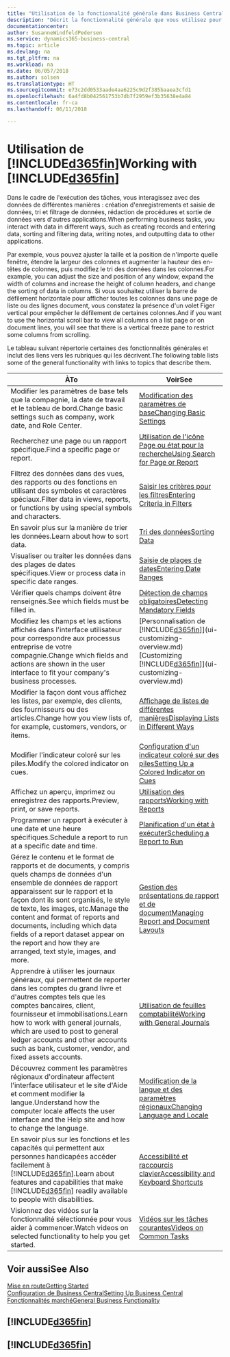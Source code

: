 ```yaml
---
title: "Utilisation de la fonctionnalité générale dans Business Central | Microsoft Docs"
description: "Décrit la fonctionnalité générale que vous utilisez pour interagir avec des données dans Business Central, par exemple entrer les valeurs, trier les données, et modifier les vues."
documentationcenter: 
author: SusanneWindfeldPedersen
ms.service: dynamics365-business-central
ms.topic: article
ms.devlang: na
ms.tgt_pltfrm: na
ms.workload: na
ms.date: 06/057/2018
ms.author: solsen
ms.translationtype: HT
ms.sourcegitcommit: e73c2dd0533aade4aa6225c9d2f385baaea3cfd1
ms.openlocfilehash: 6a4fd8b042561753b7db7f2959ef3b35638e4a84
ms.contentlocale: fr-ca
ms.lasthandoff: 06/11/2018

---
```

# <a name="working-with-included365finincludesd365finmdmd"></a><span data-ttu-id="4a918-103">Utilisation de [!INCLUDE[d365fin](includes/d365fin_md.md)]</span><span class="sxs-lookup"><span data-stu-id="4a918-103">Working with [!INCLUDE[d365fin](includes/d365fin_md.md)]</span></span>
<span data-ttu-id="4a918-104">Dans le cadre de l'exécution des tâches, vous interagissez avec des données de différentes manières : création d'enregistrements et saisie de données, tri et filtrage de données, rédaction de procédures et sortie de données vers d'autres applications.</span><span class="sxs-lookup"><span data-stu-id="4a918-104">When performing business tasks, you interact with data in different ways, such as creating records and entering data, sorting and filtering data, writing notes, and outputting data to other applications.</span></span>

<span data-ttu-id="4a918-105">Par exemple, vous pouvez ajuster la taille et la position de n'importe quelle fenêtre, étendre la largeur des colonnes et augmenter la hauteur des en-têtes de colonnes, puis modifiez le tri des données dans les colonnes.</span><span class="sxs-lookup"><span data-stu-id="4a918-105">For example, you can adjust the size and position of any window, expand the width of columns and increase the height of column headers, and change the sorting of data in columns.</span></span> <span data-ttu-id="4a918-106">Si vous souhaitez utiliser la barre de défilement horizontale pour afficher toutes les colonnes dans une page de liste ou des lignes document, vous constatez la présence d'un volet Figer vertical pour empêcher le défilement de certaines colonnes.</span><span class="sxs-lookup"><span data-stu-id="4a918-106">And if you want to use the horizontal scroll bar to view all columns on a list page or on document lines, you will see that there is a vertical freeze pane to restrict some columns from scrolling.</span></span>

<span data-ttu-id="4a918-107">Le tableau suivant répertorie certaines des fonctionnalités générales et inclut des liens vers les rubriques qui les décrivent.</span><span class="sxs-lookup"><span data-stu-id="4a918-107">The following table lists some of the general functionality with links to topics that describe them.</span></span>

| <span data-ttu-id="4a918-108">À</span><span class="sxs-lookup"><span data-stu-id="4a918-108">To</span></span> | <span data-ttu-id="4a918-109">Voir</span><span class="sxs-lookup"><span data-stu-id="4a918-109">See</span></span> |
| --- | --- |
| <span data-ttu-id="4a918-110">Modifier les paramètres de base tels que la compagnie, la date de travail et le tableau de bord.</span><span class="sxs-lookup"><span data-stu-id="4a918-110">Change basic settings such as company, work date, and Role Center.</span></span> |[<span data-ttu-id="4a918-111">Modification des paramètres de base</span><span class="sxs-lookup"><span data-stu-id="4a918-111">Changing Basic Settings</span></span>](ui-change-basic-settings.md) |
| <span data-ttu-id="4a918-112">Recherchez une page ou un rapport spécifique.</span><span class="sxs-lookup"><span data-stu-id="4a918-112">Find a specific page or report.</span></span> |[<span data-ttu-id="4a918-113">Utilisation de l'icône Page ou état pour la recherche</span><span class="sxs-lookup"><span data-stu-id="4a918-113">Using Search for Page or Report</span></span>](ui-search.md) |
| <span data-ttu-id="4a918-114">Filtrez des données dans des vues, des rapports ou des fonctions en utilisant des symboles et caractères spéciaux.</span><span class="sxs-lookup"><span data-stu-id="4a918-114">Filter data in views, reports, or functions by using special symbols and characters.</span></span> |[<span data-ttu-id="4a918-115">Saisir les critères pour les filtres</span><span class="sxs-lookup"><span data-stu-id="4a918-115">Entering Criteria in Filters</span></span>](ui-enter-criteria-filters.md) |
| <span data-ttu-id="4a918-116">En savoir plus sur la manière de trier les données.</span><span class="sxs-lookup"><span data-stu-id="4a918-116">Learn about how to sort data.</span></span> |[<span data-ttu-id="4a918-117">Tri des données</span><span class="sxs-lookup"><span data-stu-id="4a918-117">Sorting Data</span></span>](ui-sorting.md) |
| <span data-ttu-id="4a918-118">Visualiser ou traiter les données dans des plages de dates spécifiques.</span><span class="sxs-lookup"><span data-stu-id="4a918-118">View or process data in specific date ranges.</span></span> |[<span data-ttu-id="4a918-119">Saisie de plages de dates</span><span class="sxs-lookup"><span data-stu-id="4a918-119">Entering Date Ranges</span></span>](ui-enter-date-ranges.md) |
| <span data-ttu-id="4a918-120">Vérifier quels champs doivent être renseignés.</span><span class="sxs-lookup"><span data-stu-id="4a918-120">See which fields must be filled in.</span></span> |[<span data-ttu-id="4a918-121">Détection de champs obligatoires</span><span class="sxs-lookup"><span data-stu-id="4a918-121">Detecting Mandatory Fields</span></span>](ui-mandatory-fields.md) |
| <span data-ttu-id="4a918-122">Modifiez les champs et les actions affichés dans l'interface utilisateur pour correspondre aux processus entreprise de votre compagnie.</span><span class="sxs-lookup"><span data-stu-id="4a918-122">Change which fields and actions are shown in the user interface to fit your company's business processes.</span></span> |<span data-ttu-id="4a918-123">[Personnalisation de [!INCLUDE[d365fin](includes/d365fin_md.md)]](ui-customizing-overview.md)</span><span class="sxs-lookup"><span data-stu-id="4a918-123">[Customizing [!INCLUDE[d365fin](includes/d365fin_md.md)]](ui-customizing-overview.md)</span></span> |
| <span data-ttu-id="4a918-124">Modifier la façon dont vous affichez les listes, par exemple, des clients, des fournisseurs ou des articles.</span><span class="sxs-lookup"><span data-stu-id="4a918-124">Change how you view lists of, for example, customers, vendors, or items.</span></span> |[<span data-ttu-id="4a918-125">Affichage de listes de différentes manières</span><span class="sxs-lookup"><span data-stu-id="4a918-125">Displaying Lists in Different Ways</span></span>](across-display-lists-different-views.md) |
| <span data-ttu-id="4a918-126">Modifier l'indicateur coloré sur les piles.</span><span class="sxs-lookup"><span data-stu-id="4a918-126">Modify the colored indicator on cues.</span></span> |[<span data-ttu-id="4a918-127">Configuration d'un indicateur coloré sur des piles</span><span class="sxs-lookup"><span data-stu-id="4a918-127">Setting Up a Colored Indicator on Cues</span></span>](ui-how-setup-colored-indicator-cues.md) |
|<span data-ttu-id="4a918-128">Affichez un aperçu, imprimez ou enregistrez des rapports.</span><span class="sxs-lookup"><span data-stu-id="4a918-128">Preview, print, or save reports.</span></span>|[<span data-ttu-id="4a918-129">Utilisation des rapports</span><span class="sxs-lookup"><span data-stu-id="4a918-129">Working with Reports</span></span>](ui-work-report.md)|
| <span data-ttu-id="4a918-130">Programmer un rapport à exécuter à une date et une heure spécifiques.</span><span class="sxs-lookup"><span data-stu-id="4a918-130">Schedule a report to run at a specific date and time.</span></span> |[<span data-ttu-id="4a918-131">Planification d'un état à exécuter</span><span class="sxs-lookup"><span data-stu-id="4a918-131">Scheduling a Report to Run</span></span>](ui-work-report.md#ScheduleReport) |
| <span data-ttu-id="4a918-132">Gérez le contenu et le format de rapports et de documents, y compris quels champs de données d'un ensemble de données de rapport apparaissent sur le rapport et la façon dont ils sont organisés, le style de texte, les images, etc.</span><span class="sxs-lookup"><span data-stu-id="4a918-132">Manage the content and format of reports and documents, including which data fields of a report dataset appear on the report and how they are arranged, text style, images, and more.</span></span>|[<span data-ttu-id="4a918-133">Gestion des présentations de rapport et de document</span><span class="sxs-lookup"><span data-stu-id="4a918-133">Managing Report and Document Layouts</span></span>](ui-manage-report-layouts.md) |
| <span data-ttu-id="4a918-134">Apprendre à utiliser les journaux généraux, qui permettent de reporter dans les comptes du grand livre et d'autres comptes tels que les comptes bancaires, client, fournisseur et immobilisations.</span><span class="sxs-lookup"><span data-stu-id="4a918-134">Learn how to work with general journals, which are used to post to general ledger accounts and other accounts such as bank, customer, vendor, and fixed assets accounts.</span></span> |[<span data-ttu-id="4a918-135">Utilisation de feuilles comptabilité</span><span class="sxs-lookup"><span data-stu-id="4a918-135">Working with General Journals</span></span>](ui-work-general-journals.md) |
|<span data-ttu-id="4a918-136">Découvrez comment les paramètres régionaux d'ordinateur affectent l'interface utilisateur et le site d'Aide et comment modifier la langue.</span><span class="sxs-lookup"><span data-stu-id="4a918-136">Understand how the computer locale affects the user interface and the Help site and how to change the language.</span></span>|[<span data-ttu-id="4a918-137">Modification de la langue et des paramètres régionaux</span><span class="sxs-lookup"><span data-stu-id="4a918-137">Changing Language and Locale</span></span>](about-locale-language.md)|
|<span data-ttu-id="4a918-138">En savoir plus sur les fonctions et les capacités qui permettent aux personnes handicapées accéder facilement à [!INCLUDE[d365fin](includes/d365fin_md.md)].</span><span class="sxs-lookup"><span data-stu-id="4a918-138">Learn about features and capabilities that make [!INCLUDE[d365fin](includes/d365fin_md.md)] readily available to people with disabilities.</span></span>|[<span data-ttu-id="4a918-139">Accessibilité et raccourcis clavier</span><span class="sxs-lookup"><span data-stu-id="4a918-139">Accessibility and Keyboard Shortcuts</span></span>](ui-accessibility.md)|
|<span data-ttu-id="4a918-140">Visionnez des vidéos sur la fonctionnalité sélectionnée pour vous aider à commencer.</span><span class="sxs-lookup"><span data-stu-id="4a918-140">Watch videos on selected functionality to help you get started.</span></span>|[<span data-ttu-id="4a918-141">Vidéos sur les tâches courantes</span><span class="sxs-lookup"><span data-stu-id="4a918-141">Videos on Common Tasks</span></span>](across-videos.md)|  

## <a name="see-also"></a><span data-ttu-id="4a918-142">Voir aussi</span><span class="sxs-lookup"><span data-stu-id="4a918-142">See Also</span></span>
[<span data-ttu-id="4a918-143">Mise en route</span><span class="sxs-lookup"><span data-stu-id="4a918-143">Getting Started</span></span>](product-get-started.md)  
[<span data-ttu-id="4a918-144">Configuration de Business Central</span><span class="sxs-lookup"><span data-stu-id="4a918-144">Setting Up Business Central</span></span>](setup.md)  
[<span data-ttu-id="4a918-145">Fonctionnalités marché</span><span class="sxs-lookup"><span data-stu-id="4a918-145">General Business Functionality</span></span>](ui-across-business-areas.md)  

## [!INCLUDE[d365fin](includes/free_trial_md.md)]  
## [!INCLUDE[d365fin](includes/training_link_md.md)]

